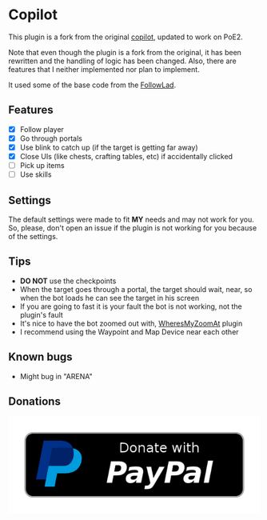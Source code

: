 # Copilot
This plugin is a fork from the original [copilot](https://github.com/totalschaden/copilot), updated to work on PoE2.

Note that even though the plugin is a fork from the original, it has been rewritten and the handling of logic has been changed.
Also, there are features that I neither implemented nor plan to implement.

It used some of the base code from the [FollowLad](https://github.com/AlphaCaster/FollowLad).

## Features
- [x] Follow player
- [x] Go through portals
- [x] Use blink to catch up (if the target is getting far away)
- [x] Close UIs (like chests, crafting tables, etc) if accidentally clicked
- [ ] Pick up items
- [ ] Use skills

## Settings
The default settings were made to fit **MY** needs and may not work for you. So, please, don't open an issue if the plugin is not working for you because of the settings.

## Tips
- **DO NOT** use the checkpoints
- When the target goes through a portal, the target should wait, near, so when the bot loads he can see the target in his screen
- If you are going to fast it is your fault the bot is not working, not the plugin's fault
- It's nice to have the bot zoomed out with, [WheresMyZoomAt](https://github.com/doubleespressobro/WheresMyZoomAt-PoE2) plugin
- I recommend using the Waypoint and Map Device near each other

## Known bugs
- Might bug in "ARENA"

## Donations
[![Donate with PayPal](./assets/donate.png)](https://www.paypal.com/donate/?hosted_button_id=NX4PVU9B2YFDU)